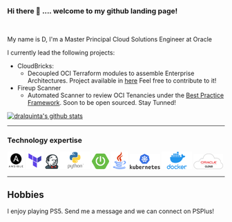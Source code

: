 ### Hi there 👋 .... welcome to my github landing page!

<br/>




My name is D, I'm a Master Principal Cloud Solutions Engineer at Oracle

I currently lead the following projects:  
- CloudBricks:
   - Decoupled OCI Terraform modules to assemble Enterprise Architectures. Project available in [here](https://github.com/orgs/oracle-devrel/repositories?q=cloudbricks) Feel free to contribute to it!
- Fireup Scanner
   - Automated Scanner to review OCI Tenancies under the [Best Practice Framework](https://docs.oracle.com/en/solutions/oci-best-practices/). Soon to be open sourced. Stay Tunned!

[![dralquinta's github stats](https://github-readme-stats.vercel.app/api?username=dralquinta&count_private=true&show_icons=true)](https://github.com/dralquinta/github-readme-stats)

---

### Technology expertise 

[<img src="img/ansible.png" alt="ansible.com" width="40px"/>](https://www.ansible.com)
[<img src="img/terraform.png" alt="terraform.io" width="40px"/>](https://www.terraform.io)
[<img src="img/jenkins.png" alt="jenkins.io" width="30px"/>](https://www.jenkins.io/)
[<img src="img/python.png" alt="python.org" width="70px"/>](https://www.python.org)
[<img src="img/springboot.png" alt="spring.io" width="40px"/>](https://spring.io/projects/spring-boot)
[<img src="img/java.png" alt="java.com" width="40px"/>](https://java.com/en/)
[<img src="img/k8.png" alt="kubernetes.io" width="70px"/>](https://kubernetes.io/)
[<img src="img/docker.png" alt="docker.com" width="70px"/>](https://www.docker.com/)
[<img src="img/oci.png" alt="oracle.com" width="68px"/>](https://www.oracle.com/cl/cloud/) 


---
<h2> Hobbies </h2>
I enjoy playing PS5. Send me a message and we can connect on PSPlus!






